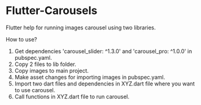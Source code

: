 # Flutter-Carousels
Flutter help for running images carousel using two libraries.

How to use?
1. Get dependencies 'carousel_slider: ^1.3.0' and 'carousel_pro: ^1.0.0' in pubspec.yaml.
2. Copy 2 files to lib folder.
3. Copy images to main project.
4. Make asset changes for importing images in pubspec.yaml.
5. Import two dart files and dependencies in XYZ.dart file where you want to use carousel.
6. Call functions in XYZ.dart file to run carousel.
